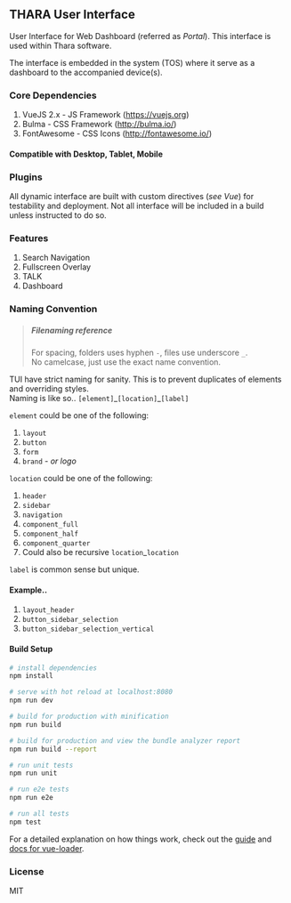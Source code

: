 ## THARA User Interface
User Interface for Web Dashboard (referred as *Portal*). This interface is used within Thara software.

The interface is embedded in the system (TOS) where it serve as a dashboard to the accompanied device(s).

### Core Dependencies
1. VueJS 2.x - JS Framework (https://vuejs.org)
2. Bulma - CSS Framework (http://bulma.io/)
3. FontAwesome - CSS Icons (http://fontawesome.io/)

#### Compatible with Desktop, Tablet, Mobile

### Plugins
All dynamic interface are built with custom directives (*see Vue*) for testability and deployment. Not all interface will be included in a build unless instructed to do so.

### Features
1. Search Navigation
2. Fullscreen Overlay
3. TALK
4. Dashboard

### Naming Convention

> ##### Filenaming reference
> For spacing, folders uses hyphen `-`, files use underscore `_`.  
> No camelcase, just use the exact name convention.

TUI have strict naming for sanity. This is to prevent duplicates of elements and overriding styles.  
Naming is like so.. `[element]`\_`[location]`\_`[label]`

`element` could be one of the following:

1. `layout`
2. `button` 
3. `form`
3. `brand` - *or logo*

`location` could be one of the following:

1. `header`
2. `sidebar`
3. `navigation`
4. `component_full`
5. `component_half`
6. `component_quarter`
7. Could also be recursive `location`\_`location`

`label` is common sense but unique.

#### Example..

1. `layout_header`
2. `button_sidebar_selection`
3. `button_sidebar_selection_vertical`

#### Build Setup

``` bash
# install dependencies
npm install

# serve with hot reload at localhost:8080
npm run dev

# build for production with minification
npm run build

# build for production and view the bundle analyzer report
npm run build --report

# run unit tests
npm run unit

# run e2e tests
npm run e2e

# run all tests
npm test
```

For a detailed explanation on how things work, check out the [guide](http://vuejs-templates.github.io/webpack/) and [docs for vue-loader](http://vuejs.github.io/vue-loader).

### License
MIT
